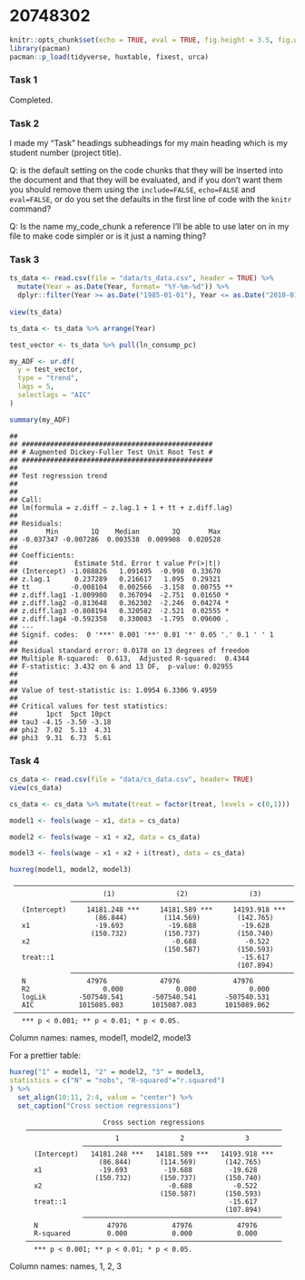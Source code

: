 20748302
================

``` r
knitr::opts_chunk$set(echo = TRUE, eval = TRUE, fig.height = 3.5, fig.width = 6, warning = F)
library(pacman)
pacman::p_load(tidyverse, huxtable, fixest, urca)
```

### Task 1

Completed.

### Task 2

I made my “Task” headings subheadings for my main heading which is my
student number (project title).

Q: is the default setting on the code chunks that they will be inserted
into the document and that they will be evaluated, and if you don’t want
them you should remove them using the `include=FALSE`, `echo=FALSE` and
`eval=FALSE`, or do you set the defaults in the first line of code with
the `knitr` command?

Q: Is the name my\_code\_chunk a reference I’ll be able to use later on
in my file to make code simpler or is it just a naming thing?

### Task 3

``` r
ts_data <- read.csv(file = "data/ts_data.csv", header = TRUE) %>% 
  mutate(Year = as.Date(Year, format= "%Y-%m-%d")) %>% 
  dplyr::filter(Year >= as.Date("1985-01-01"), Year <= as.Date("2010-01-01"), Country == "France")
  
view(ts_data)

ts_data <- ts_data %>% arrange(Year)

test_vector <- ts_data %>% pull(ln_consump_pc)

my_ADF <- ur.df(
  y = test_vector,
  type = "trend",
  lags = 5,
  selectlags = "AIC"
)

summary(my_ADF)
```

    ## 
    ## ############################################### 
    ## # Augmented Dickey-Fuller Test Unit Root Test # 
    ## ############################################### 
    ## 
    ## Test regression trend 
    ## 
    ## 
    ## Call:
    ## lm(formula = z.diff ~ z.lag.1 + 1 + tt + z.diff.lag)
    ## 
    ## Residuals:
    ##       Min        1Q    Median        3Q       Max 
    ## -0.037347 -0.007286  0.003538  0.009908  0.020528 
    ## 
    ## Coefficients:
    ##              Estimate Std. Error t value Pr(>|t|)   
    ## (Intercept) -1.088826   1.091495  -0.998  0.33670   
    ## z.lag.1      0.237289   0.216617   1.095  0.29321   
    ## tt          -0.008104   0.002566  -3.158  0.00755 **
    ## z.diff.lag1 -1.009900   0.367094  -2.751  0.01650 * 
    ## z.diff.lag2 -0.813648   0.362302  -2.246  0.04274 * 
    ## z.diff.lag3 -0.808194   0.320582  -2.521  0.02555 * 
    ## z.diff.lag4 -0.592358   0.330083  -1.795  0.09600 . 
    ## ---
    ## Signif. codes:  0 '***' 0.001 '**' 0.01 '*' 0.05 '.' 0.1 ' ' 1
    ## 
    ## Residual standard error: 0.0178 on 13 degrees of freedom
    ## Multiple R-squared:  0.613,  Adjusted R-squared:  0.4344 
    ## F-statistic: 3.432 on 6 and 13 DF,  p-value: 0.02955
    ## 
    ## 
    ## Value of test-statistic is: 1.0954 6.3306 9.4959 
    ## 
    ## Critical values for test statistics: 
    ##       1pct  5pct 10pct
    ## tau3 -4.15 -3.50 -3.18
    ## phi2  7.02  5.13  4.31
    ## phi3  9.31  6.73  5.61

### Task 4

``` r
cs_data <- read.csv(file = "data/cs_data.csv", header= TRUE)
view(cs_data)

cs_data <- cs_data %>% mutate(treat = factor(treat, levels = c(0,1)))

model1 <- feols(wage ~ x1, data = cs_data)

model2 <- feols(wage ~ x1 + x2, data = cs_data)

model3 <- feols(wage ~ x1 + x2 + i(treat), data = cs_data)

huxreg(model1, model2, model3)
```

     ─────────────────────────────────────────────────────────────────────
                           (1)               (2)               (3)        
                   ───────────────────────────────────────────────────────
       (Intercept)     14181.248 ***     14181.589 ***     14193.918 ***  
                         (86.844)         (114.569)         (142.765)     
       x1                -19.693           -19.688           -19.628      
                        (150.732)         (150.737)         (150.740)     
       x2                                   -0.688            -0.522      
                                          (150.587)         (150.593)     
       treat::1                                              -15.617      
                                                            (107.894)     
                   ───────────────────────────────────────────────────────
       N               47976             47976             47976          
       R2                  0.000             0.000             0.000      
       logLik        -507540.541       -507540.541       -507540.531      
       AIC           1015085.083       1015087.083       1015089.062      
     ─────────────────────────────────────────────────────────────────────
       *** p < 0.001; ** p < 0.01; * p < 0.05.                            

Column names: names, model1, model2, model3

For a prettier table:

``` r
huxreg("1" = model1, "2" = model2, "3" = model3,
statistics = c("N" = "nobs", "R-squared"="r.squared")
) %>% 
  set_align(10:11, 2:4, value = "center") %>% 
  set_caption("Cross section regressions")
```

                           Cross section regressions                            
        ───────────────────────────────────────────────────────────────
                              1               2               3        
                      ─────────────────────────────────────────────────
          (Intercept)   14181.248 ***   14181.589 ***   14193.918 ***  
                          (86.844)       (114.569)       (142.765)     
          x1              -19.693         -19.688         -19.628      
                         (150.732)       (150.737)       (150.740)     
          x2                               -0.688          -0.522      
                                         (150.587)       (150.593)     
          treat::1                                        -15.617      
                                                         (107.894)     
                      ─────────────────────────────────────────────────
          N                 47976           47976           47976      
          R-squared         0.000           0.000           0.000      
        ───────────────────────────────────────────────────────────────
          *** p < 0.001; ** p < 0.01; * p < 0.05.                      

Column names: names, 1, 2, 3
